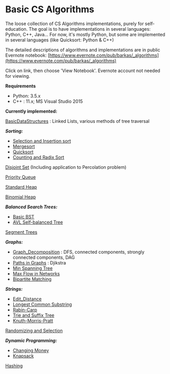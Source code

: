# Basic CS Algorithms

The loose collection of CS Algorithms implementations, purely for self-education. 
The goal is to have implementations in several languages: Python, C++, Java... 
For now, it's mostly Python, but some are implemented in several languages (like Quicksort: Python & C++)

The detailed descriptions of algorithms and implementations are in public Evernote notebook:
[https://www.evernote.com/pub/barkas/_algorithms](https://www.evernote.com/pub/barkas/_algorithms)

Click on link, then choose 'View Notebook'. Evernote account not needed for viewing.

**Requirements**
- Python: 3.5.x
- C++ : 11.x; MS Visual Studio 2015

**Currently implemented:**

[BasicDataStructures](https://github.com/barkas62/algorithms/tree/master/3_BasicDataStructures) : Linked Lists, various methods of tree traversal 

***Sorting:***
- [Selection and Insertion sort](https://github.com/barkas62/algorithms/tree/master/7_1_Selection_and_Insertion_sort/Python)
- [Mergesort](https://github.com/barkas62/algorithms/tree/master/6_2_Mergesort/Python)
- [Quicksort](https://github.com/barkas62/algorithms/tree/master/7_3_Quicksort)
- [Counting and Radix Sort](https://github.com/barkas62/algorithms/tree/master/7_7_CountingAndRadixSort)  

[Disjoint Set](https://github.com/barkas62/algorithms/tree/master/10_DisjointSet/Python) (Including application to Percolation problem)

[Priority Queue](https://github.com/barkas62/algorithms/tree/master/11_1_PriorityQueue)

[Standard Heap](https://github.com/barkas62/algorithms/tree/master/11_Heap/Python)

[Binomial Heap](https://github.com/barkas62/algorithms/tree/master/11_2_Binomial_Heap/Python) 

***Balanced Search Trees:***
- [Basic BST](https://github.com/barkas62/algorithms/tree/master/12_1_BST_Implementation/Python)  
- [AVL Self-balanced Tree](https://github.com/barkas62/algorithms/tree/master/12_2_AVL_Tree)
    
[Segment Trees](https://github.com/barkas62/algorithms/tree/master/22_2_Segment_Tree)

***Graphs:***
- [Graph_Decomposition](https://github.com/barkas62/algorithms/tree/master/13_Graph_Decomposition) : DFS, connected components, strongly connected components, DAG
- [Paths in Graphs](https://github.com/barkas62/algorithms/tree/master/15_PathsInGraphs/Python) : Djikstra    
- [Min Spanning Tree](https://github.com/barkas62/algorithms/tree/master/15_4_Min_Spanning_Tree/Python)     
- [Max Flow in Networks](https://github.com/barkas62/algorithms/tree/master/17_1_Max_Flow_In_Networks/Python)    
- [Bipartite Matching](https://github.com/barkas62/algorithms/tree/master/17_2_Bipartite_Matching/Python)
    
***Strings:***
- [Edit_Distance](https://github.com/barkas62/algorithms/tree/master/8_4_Edit_Distance/Python) 
- [Longest Common Substring](https://github.com/barkas62/algorithms/tree/master/8_5_Longest_Common_Substring/Python)
- [Rabin-Carp](https://github.com/barkas62/algorithms/tree/master/16_1_RabinCarp/Python) 
- [Trie and Suffix Tree](https://github.com/barkas62/algorithms/tree/master/16_2_TrieAndSuffixTree/Python)
- [Knuth-Morris-Pratt](https://github.com/barkas62/algorithms/tree/master/16_5_Knuth_Morris_Pratt/Python)

[Randomizing and Selection](https://github.com/barkas62/algorithms/blob/master/21_Randomizing_And_Selection/Python/rand_select.py)

***Dynamic Programming:***
- [Changing Money](https://github.com/barkas62/algorithms/tree/master/8_1_ChangingMoney)
- [Knapsack](https://github.com/barkas62/algorithms/tree/master/8_6_Knapsack)

[Hashing](https://github.com/barkas62/algorithms/tree/master/9_Hashing)

